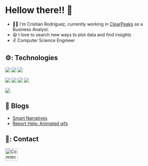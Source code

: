 # Hellow there!! :wave:
- :technologist: I'm Cristian Rodríguez, currently working in [ClearPeaks](https://www.clearpeaks.com/) as a Business Analyst.
- :smiley: I love to search new ways to plot data and find insights
- :v: Computer Science Engineer

## ⚙️: Technologies

![](https://img.shields.io/badge/PowerBI-informational?style=flat&logo=powerbi&logoColor=white&color=3D3D3D)
![](https://img.shields.io/badge/SAP_Cloud-informational?style=flat&logo=sap&logoColor=white&color=3D3D3D)
![](https://img.shields.io/badge/Microsoft_SQL_server-informational?style=flat&logo=microsoftsqlserver&logoColor=white&color=3D3D3D)

![](https://img.shields.io/badge/Dataiku-informational?style=flat&logo=dataiku&logoColor=white&color=3D3D3D)
![](https://img.shields.io/badge/Javascript-informational?style=flat&logo=javascript&logoColor=white&color=3D3D3D)
![](https://img.shields.io/badge/Sublime-informational?style=flat&logo=sublimetext&logoColor=white&color=3D3D3D)
![](https://img.shields.io/badge/MySQL-informational?style=flat&logo=mysql&logoColor=white&color=3D3D3D)

![](https://img.shields.io/badge/Power_Apps-informational?style=flat&logo=powerapps&logoColor=white&color=3D3D3D)

## :open_book: Blogs
- [Smart Narratives](https://www.clearpeaks.com/power-bi-smart-narratives/)
- [Report Help: Animated gifs](https://www.clearpeaks.com/power-bi-best-practices-help-tooltip-using-animated-gif/)
## 📇: Contact 
[<img src="https://raw.githubusercontent.com/Raymo111/Raymo111/master/socials/linkedin.png" height="40em" align="center" alt="Connect on LinkedIn" title="Connect on LinkedIn"/>](https://www.linkedin.com/in/cristian-rodr%C3%ADguez-aranega-2b3633189/)
